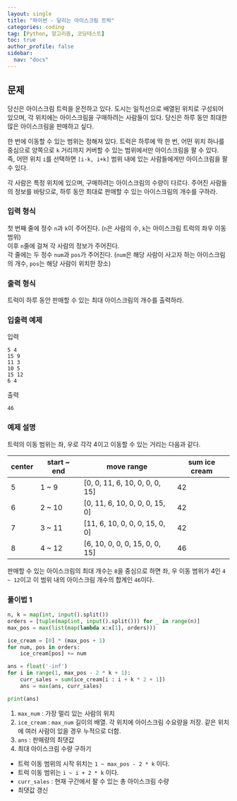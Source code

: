 ```yaml
---
layout: single
title: "파이썬 - 달리는 아이스크림 트럭"
categories: coding
tag: [Python, 알고리즘, 코딩테스트]
toc: true
author_profile: false
sidebar:
  nav: "docs"
---
```


## 문제
당신은 아이스크림 트럭을 운전하고 있다. 도시는 일직선으로 배열된 위치로 구성되어 있으며, 각 위치에는 아이스크림을 구매하려는 사람들이 있다. 당신은 하루 동안 최대한 많은 아이스크림을 판매하고 싶다.

한 번에 이동할 수 있는 범위는 정해져 있다. 트럭은 하루에 딱 한 번, 어떤 위치 하나를 중심으로 양쪽으로 `k` 거리까지 커버할 수 있는 범위에서만 아이스크림을 팔 수 있다. <br>
즉, 어떤 위치 `i`를 선택하면 `[i-k, i+k]` 범위 내에 있는 사람들에게만 아이스크림을 팔 수 있다.

각 사람은 특정 위치에 있으며, 구매하려는 아이스크림의 수량이 다르다. 주어진 사람들의 정보를 바탕으로, 하루 동안 최대로 판매할 수 있는 아이스크림의 개수를 구하라.

### 입력 형식
첫 번째 줄에 정수 `n`과 `k`이 주어진다. (`n`은 사람의 수, `k`는 아이스크림 트럭의 좌우 이동 범위) <br>
이후 `n`줄에 걸쳐 각 사람의 정보가 주어진다. <br>
각 줄에는 두 정수 `num`과 `pos`가 주어진다. (`num`은 해당 사람이 사고자 하는 아이스크림의 개수, `pos`는 해당 사람이 위치한 장소)

### 출력 형식
트럭이 하루 동안 판매할 수 있는 최대 아이스크림의 개수를 출력하라.

### 입출력 예제
입력
```
5 4
15 9
11 3
10 5
15 12
6 4
```
출력
```
46
```

### 예제 설명
트럭의 이동 범위는 좌, 우로 각각 4이고 이동할 수 있는 거리는 다음과 같다.

|center|start ~ end|move range|sum ice cream|
|------|-----------|----------|-------------|
|5|1 ~ 9|[0, 0, 11, 6, 10, 0, 0, 0, 15]|42|
|6|2 ~ 10|[0, 11, 6, 10, 0, 0, 0, 15, 0]|42|
|7|3 ~ 11|[11, 6, 10, 0, 0, 0, 15, 0, 0]|42|
|8|4 ~ 12|[6, 10, 0, 0, 0, 15, 0, 0, 15]|46|

판매할 수 있는 아이스크림의 최대 개수는 `8`을 중심으로 하면 좌, 우 이동 범위가 4인 `4 ~ 12`이고 이 범위 내의 아이스크림 개수의 합계인 `46`이다.

### 풀이법 1
```python
n, k = map(int, input().split())
orders = [tuple(map(int, input().split())) for _ in range(n)]
max_pos = max(list(map(lambda x:x[1], orders)))

ice_cream = [0] * (max_pos + 1)
for num, pos in orders:
    ice_cream[pos] += num

ans = float('-inf')
for i in range(1, max_pos - 2 * k + 1):
    curr_sales = sum(ice_cream[i : i + k * 2 + 1])
    ans = max(ans, curr_sales)

print(ans)

```
1. `max_num` : 가장 멀리 있는 사람의 위치
2. `ice_cream` : `max_num` 길이의 배열. 각 위치에 아이스크림 수요량을 저장. 같은 위치에 여러 사람이 있을 경우 누적으로 더함.
3. `ans` : 판매량의 최댓값
4. 최대 아이스크림 수량 구하기
  - 트럭 이동 범위의 시작 위치는 `1 ~ max_pos - 2 * k` 이다.
  - 트럭 이동 범위는 `i ~ i + 2 * k` 이다.
  - `curr_sales` : 현재 구간에서 팔 수 있는 총 아이스크림 수량
  - 최댓값 갱신


